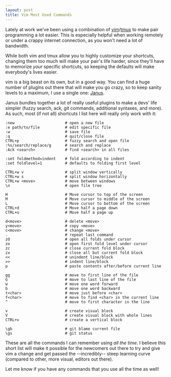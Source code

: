 ```yaml
---
layout: post
title: Vim Most Used Commands
---
```


Lately at work we've been using a combination of [vim][]/[tmux][] to make
pair programming a lot easier.  This is especially helpful when working
remotely or under a crappy internet connection, as you won't need a lot
of bandwidth.

While both vim and tmux allow you to highly customize your shortcuts,
changing them too much will make your pair's life harder, since they'll
have to memorize _your_ specific shortcuts, so keeping the defaults will
make everybody's lives easier.

vim is a big beast on its own, but in a good way.  You can find a huge number of
plugins out there that will make you go crazy, so to keep sanity levels to a
maximum, I use a single one: [Janus][].

Janus bundles together a lot of really useful plugins to make a devs' life
simpler (fuzzy search, ack, git commands, additional syntaxes, and more).  As
such, most (if not all) shortcuts I list here will really only work with it:


    :new                      # open a new file
    :e path/to/file           # edit specific file
    :w                        # save file
    :q                        # quit/close file
    CTRL+p                    # fuzzy search and open file
    :%s/search/replace/g      # search and replace
    :Ack <search>             # find <search> in all files

    :set foldmethod=indent    # fold according to indent
    :set foldlevel=1          # defaults to folding first level

    CTRL+w v                  # split window vertically
    CTRL+w s                  # split window horizontally
    CTRL+w <move>             # move between windows
    \n                        # open file tree

    H                         # Move cursor to top of the screen
    M                         # Move cursor to middle of the screen
    L                         # Move cursor to bottom of the screen
    CTRL+d                    # Move half a page down
    CTRL+u                    # Move half a page up

    d<move>                   # delete <move>
    y<move>                   # copy <move>
    c<move>                   # change <move>
    .                         # repeat last command
    zO                        # open all folds under cursor
    zo                        # open first fold level under cursor
    zc                        # close current fold block
    zx                        # close all but current fold block
    <<                        # unindent line/block
    >>                        # indent line/block
    p                         # paste contents after/before current line

    gg                        # move to first line of the file
    G                         # move to last line of the file
    w                         # move one word forward
    b                         # move one word backward
    t<char>                   # move just before <char>
    f<char>                   # move to find <char> in the current line
    ^                         # move to first character in the line

    v                         # create visual block
    V                         # create visual block with whole lines
    CTRL+v                    # create a vertical block

    \gb                       # git blame current file
    \gs                       # git status


These are all the commands I can remember using _all the time_.  I believe this
short list will make it possible for the newcomers out there to try and give vim
a change and get passed the --incredibly-- steep learning curve (compared to other,
more visual, editors out there).

Let me know if you have any commands that you use all the time as well!


[vim]: http://www.vim.org/download.php
  "Visit vim website"
[tmux]: http://tmux.sourceforge.net/
  "Visit tmux website"
[janus]: https://github.com/carlhuda/janus
  "Visit Janus project"

